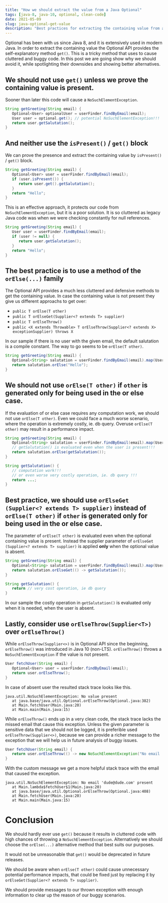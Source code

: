 ```yaml
---
title: "How we should extract the value from a Java Optional"
tags: [java-8, java-10, optional, clean-code]
date: 2021-05-09
slug: java-optional-get-value
description: "Best practices for extracting the containing value from a Java Optional."
---
```


Optional has been with us since Java 8, and it is extensively used in modern Java. In order to extract the containing value the Optional API provides the self-explanatory method `get()`. This is a tricky method that uses to cause cluttered and buggy code. In this post we are going show why we should avoid it, while spotlighting their downsides and showing better alternatives.

## We should not use `get()` unless we prove the containing value is present.
Sooner than later this code will cause a `NoSuchElementException`.

``` java
String getGreeting(String email) {
   Optional<User> optionalUser = userFinder.findByEmail(email);
   User user = optional.get(); // potential NoSuchElementException!!!
   return user.getSalutation();
}
```

## And neither use the `isPresent()` / `get()` block
We can prove the presence and extract the containing value by `isPresent()` / `get()` block.

``` java
String getGreeting(String email) {
   Optional<User> user = userFinder.findByEmail(email);
   if (user.isPresent()) {
      return user.get().getSalutation();
   }
   return "Hello";
}
```    

This is an effective approach, it protects our code from `NoSuchElementException`, but it is a poor solution. It is so cluttered as legacy Java code was when we were checking constantly for null references.

``` java
String getGreeting(String email) {
   User user = userFinder.findByEmail(email);
   if (user != null) {
      return user.getSalutation();
   }
   return "Hello";
}
```

## The best practice is to use a method of the `orElse(...)` family
The Optional API provides a much less cluttered and defensive methods to get the containing value. In case the containing value is not present they give us different approachs to get over:
* `public T orElse​(T other)`
* `public T orElseGet​(Supplier<? extends T> supplier)`
* `public T orElseThrow()`
* `public <X extends Throwable> T orElseThrow​(Supplier<? extends X> exceptionSupplier) throws X`

In our sample if there is no user with the given email, the default salutation is a compile constant. The way to go seems to be `orElse(T other)`.

``` java
String getGreeting(String email) {
   Optional<String> salutation = userFinder.findByEmail(email).map(User::getSalutation);
   return salutation.orElse("Hello");
}
```

## We should not use `orElse(T other)` if `other` is generated only for being used in the or else case.
If the evaluation of or else case requires any computation work, we should not use `orElse(T other)`. Even we could face a much worse scenario, where the operation is extremely costly, ie. db query. Overuse `orElse(T other)` may result in a performance impact.

``` java
String getGreeting(String email) {
   Optional<String> salutation = userFinder.findByEmail(email).map(User::getSalutation);
   // getSalutation() is evaluated even when the user is present!!!
   return salutation.orElse(getSalutation());
}

String getSalutation() {
   // computation work!!!
   // or even worse very costly operation, ie. db query !!!
   return ...;
}
```

## Best practice, we should use `orElseGet​(Supplier<? extends T> supplier)` instead of `orElse(T other)` if `other` is generated only for being used in the or else case.
The parameter of `orElse(T other)` is evaluated even when the optional containing value is present. Instead the supplier parameter of `orElseGet​(Supplier<? extends T> supplier)` is applied **only** when the optional value is absent.

``` java
String getGreeting(String email) {
   Optional<String> salutation = userFinder.findByEmail(email).map(User::getSalutation);
   return salutation.orElseGet(() -> getSalutation());
}

String getSalutation() {
   return // very cost operation, ie db query
}
```

In our sample the costly operation in `getSalutation()` is evaluated only when it is needed, when the user is absent.

## Lastly, consider use `orElseThrow​(Supplier<T>)` over `orElseThrow()`
While `orElseThrow​(Supplier<>)` is in Optional API since the beginning, `orElseThrow()` was introduced in Java 10 (non-LTS). `orElseThrow()` throws a `NoSuchElementException` if the value is not present.

``` java
User fetchUser(String email) {
   Optional<User> user = userFinder.findByEmail(email);
   return user.orElseThrow();
}
```

In case of absent user the resulted stack trace looks like this.

``` console
java.util.NoSuchElementException: No value present
   at java.base/java.util.Optional.orElseThrow(Optional.java:382)
   at Main.fetchUser(Main.java:20)
   at Main.main(Main.java:15)
```

While `orElseThrow()` ends up in a very clean code, the stack trace lacks the missed email that cause this exception. Unless the given parameter is sensitive data that we should not be logged, it is preferible used `orElseThrow​(Supplier<>)`, because we can provide a richer message to the exception that we will help us in future analysis of buggy issues.

``` java
User fetchUser(String email) {
   return user.orElseThrow(() -> new NoSuchElementException("No email ''" + email + "' present'"));
}
```    

With the custom message we get a more helpful stack trace with the email that caused the exception.

``` console
java.util.NoSuchElementException: No email 'dude@dude.com' present
   at Main.lambda$fetchUser$1(Main.java:20)
   at java.base/java.util.Optional.orElseThrow(Optional.java:408)
   at Main.fetchUser(Main.java:20)
   at Main.main(Main.java:15)
```        

# Conclusion
We should hardly ever use `get()` because it results in cluttered code with high chances of throwing a `NoSuchElementException`. Alternatively we should choose the `orElse(...)` alternative method that best suits our purposes.

It would not be unreasonable that `get()` would be deprecated in future releases.

We should be aware when `orElse(T other)` could cause unnecessary potential performance impacts, that could be fixed just by replacing it by `orElseGet​(Supplier<? extends T> supplier)`.

We should provide messages to our thrown exception with enough information to clear up the reason of our buggy scenarios.
